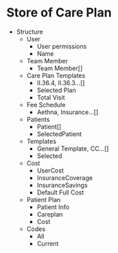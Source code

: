 # Store of Care Plan
  - Structure
    * User
      - User permissions
      - Name
    * Team Member
      - Team Member[]
    * Care Plan Templates
      - II.36.4, II.36.3...[]
      - Selected Plan
      - Total Visit
    * Fee Schedule
      - Aethna, Insurance...[]
    * Patients
      - Patient[]
      - SelectedPatient
    * Templates
      - General Template, CC...[]
      - Selected
    * Cost
      - UserCost
      - InsuranceCoverage
      - InsuranceSavings
      - Default Full Cost
    * Patient Plan
      - Patient Info
      - Careplan
      - Cost
    * Codes
      - All
      - Current
      